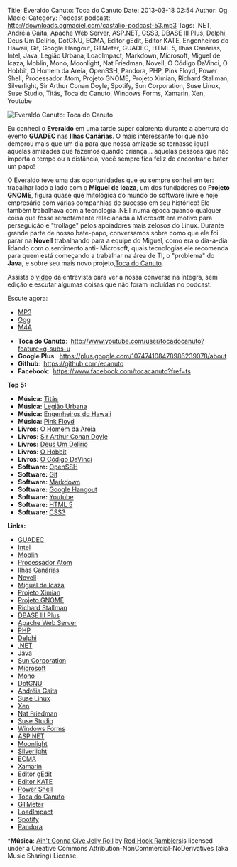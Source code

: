 Title: Everaldo Canuto: Toca do Canuto
Date: 2013-03-18 02:54
Author: Og Maciel
Category: Podcast
podcast: http://downloads.ogmaciel.com/castalio-podcast-53.mp3
Tags: .NET, Andréia Gaita, Apache Web Server, ASP.NET, CSS3, DBASE III Plus, Delphi, Deus Um Delírio, DotGNU, ECMA, Editor gEdit, Editor KATE, Engenheiros do Hawaii, Git, Google Hangout, GTMeter, GUADEC, HTML 5, Ilhas Canárias, Intel, Java, Legião Urbana, LoadImpact, Markdown, Microsoft, Miguel de Icaza, Moblin, Mono, Moonlight, Nat Friedman, Novell, O Código DaVinci, O Hobbit, O Homem da Areia, OpenSSH, Pandora, PHP, Pink Floyd, Power Shell, Processador Atom, Projeto GNOME, Projeto Ximian, Richard Stallman, Silverlight, Sir Arthur Conan Doyle, Spotify, Sun Corporation, Suse Linux, Suse Studio, Titãs, Toca do Canuto, Windows Forms, Xamarin, Xen, Youtube

![Everaldo Canuto: Toca do Canuto]({filename}/images/everaldocanuto.png)

Eu conheci o **Everaldo** em uma tarde super calorenta durante a
abertura do evento **GUADEC** nas **Ilhas Canárias**. O mais
interessante foi que não demorou mais que um dia para que nossa amizade
se tornasse igual aquelas amizades que fazemos quando criança... aquelas
pessoas que não importa o tempo ou a distância, você sempre fica feliz
de encontrar e bater um papo!

O Everaldo teve uma das oportunidades que eu sempre sonhei em ter:
trabalhar lado a lado com o **Miguel de Icaza**, um dos fundadores do
**Projeto GNOME**, figura quase que mitológica do mundo do software
livre e hoje empresário com várias companhias de sucesso em seu
histórico! Ele também trabalhava com a tecnologia .NET numa época quando
qualquer coisa que fosse remotamente relacianada à Microsoft era motivo
para perseguição e "trollage" pelos apoiadores mais zelosos do Linux.
Durante grande parte de nosso bate-papo, conversamos sobre como que ele
foi parar na **Novell** trabalhando para a equipe do Miguel, como era o
dia-a-dia lidando com o sentimento anti- Microsoft, quais tecnologias
ele recomenda para quem está começando a trabalhar na área de TI, o
"problema" do **Java**, e sobre seu mais novo projeto,[Toca do
Canuto](http://www.youtube.com/user/tocadocanuto?feature=g-subs-u "Toca do Canuto").

Assista o [vídeo](http://bit.ly/Z8tFWJ "http://bit.ly/Z8tFWJ") da
entrevista para ver a nossa conversa na íntegra, sem edição e escutar
algumas coisas que não foram incluídas no podcast.

Escute agora:

* [MP3](http://downloads.ogmaciel.com/castalio-podcast-53.mp3)
* [Ogg](http://downloads.ogmaciel.com/castalio-podcast-53.ogg)
* [M4A](http://downloads.ogmaciel.com/castalio-podcast-53.m4a)

-   **Toca do Canuto**:
     <http://www.youtube.com/user/tocadocanuto?feature=g-subs-u>
-   <span style="line-height: 13px;">**Google Plus**:
     <https://plus.google.com/107474108478986239078/about></span>
-   **Github**:  <https://github.com/ecanuto>
-   **Facebook**:  <https://www.facebook.com/tocacanuto?fref=ts>

**Top 5:**

-   **Música:** [Titãs](http://www.last.fm/search?q=Titãs)
-   **Música:** [Legião
    Urbana](http://www.last.fm/search?q=Legião+Urbana)
-   **Música:** [Engenheiros do
    Hawaii](http://www.last.fm/search?q=Engenheiros+do+Hawaii)
-   **Música:** [Pink Floyd](http://www.last.fm/search?q=Pink+Floyd)
-   **Livros:** [O Homem da
    Areia](http://www.amazon.com/s/ref=nb_sb_noss?url=search-alias%3Dstripbooks&field-keywords=O+Homem+da+Areia)
-   **Livros:** [Sir Arthur Conan
    Doyle](http://www.amazon.com/s/ref=nb_sb_noss?url=search-alias%3Dstripbooks&field-keywords=Sir+Arthur+Conan+Doyle)
-   **Livros:** [Deus Um
    Delírio](http://www.amazon.com/s/ref=nb_sb_noss?url=search-alias%3Dstripbooks&field-keywords=Deus+Um+Delírio)
-   **Livros:** [O
    Hobbit](http://www.amazon.com/s/ref=nb_sb_noss?url=search-alias%3Dstripbooks&field-keywords=O+Hobbit)
-   **Livros:** [O Código
    DaVinci](http://www.amazon.com/s/ref=nb_sb_noss?url=search-alias%3Dstripbooks&field-keywords=O+Código+DaVinci)
-   **Software:** [OpenSSH](https://duckduckgo.com/?q=OpenSSH)
-   **Software:** [Git](https://duckduckgo.com/?q=Git)
-   **Software:** [Markdown](https://duckduckgo.com/?q=Markdown)
-   **Software:** [Google
    Hangout](https://duckduckgo.com/?q=Google+Hangout)
-   **Software:** [Youtube](https://duckduckgo.com/?q=Youtube)
-   **Software:** [HTML 5](https://duckduckgo.com/?q=HTML+5)
-   **Software:** [CSS3](https://duckduckgo.com/?q=CSS3)

**Links:**

-   [GUADEC](https://duckduckgo.com/?q=GUADEC)
-   [Intel](https://duckduckgo.com/?q=Intel)
-   [Moblin](https://duckduckgo.com/?q=Moblin)
-   [Processador Atom](https://duckduckgo.com/?q=Processador+Atom)
-   [Ilhas Canárias](https://duckduckgo.com/?q=Ilhas+Canárias)
-   [Novell](https://duckduckgo.com/?q=Novell)
-   [Miguel de Icaza](https://duckduckgo.com/?q=Miguel+de+Icaza)
-   [Projeto Ximian](https://duckduckgo.com/?q=Projeto+Ximian)
-   [Projeto GNOME](https://duckduckgo.com/?q=Projeto+GNOME)
-   [Richard Stallman](https://duckduckgo.com/?q=Richard+Stallman)
-   [DBASE III Plus](https://duckduckgo.com/?q=DBASE+III+Plus)
-   [Apache Web Server](https://duckduckgo.com/?q=Apache+Web+Server)
-   [PHP](https://duckduckgo.com/?q=PHP)
-   [Delphi](https://duckduckgo.com/?q=Delphi)
-   [.NET](https://duckduckgo.com/?q=.NET)
-   [Java](https://duckduckgo.com/?q=Java)
-   [Sun Corporation](https://duckduckgo.com/?q=Sun+Corporation)
-   [Microsoft](https://duckduckgo.com/?q=Microsoft)
-   [Mono](https://duckduckgo.com/?q=Mono)
-   [DotGNU](https://duckduckgo.com/?q=DotGNU)
-   [Andréia Gaita](https://duckduckgo.com/?q=Andréia+Gaita)
-   [Suse Linux](https://duckduckgo.com/?q=Suse+Linux)
-   [Xen](https://duckduckgo.com/?q=Xen)
-   [Nat Friedman](https://duckduckgo.com/?q=Nat+Friedman)
-   [Suse Studio](https://duckduckgo.com/?q=Suse+Studio)
-   [Windows Forms](https://duckduckgo.com/?q=Windows+Forms)
-   [ASP.NET](https://duckduckgo.com/?q=ASP.NET)
-   [Moonlight](https://duckduckgo.com/?q=Moonlight)
-   [Silverlight](https://duckduckgo.com/?q=Silverlight)
-   [ECMA](https://duckduckgo.com/?q=ECMA)
-   [Xamarin](https://duckduckgo.com/?q=Xamarin)
-   [Editor gEdit](https://duckduckgo.com/?q=Editor+gEdit)
-   [Editor KATE](https://duckduckgo.com/?q=Editor+KATE)
-   [Power Shell](https://duckduckgo.com/?q=Power+Shell)
-   [Toca do Canuto](https://duckduckgo.com/?q=Toca+do+Canuto)
-   [GTMeter](https://duckduckgo.com/?q=GTMeter)
-   [LoadImpact](https://duckduckgo.com/?q=LoadImpact)
-   [Spotify](https://duckduckgo.com/?q=Spotify)
-   [Pandora](https://duckduckgo.com/?q=Pandora)

***Música**: [Ain't Gonna Give Jelly
Roll](http://freemusicarchive.org/music/Red_Hook_Ramblers/Live__WFMU_on_Antique_Phonograph_Music_Program_with_MAC_Feb_8_2011/Red_Hook_Ramblers_-_12_-_Aint_Gonna_Give_Jelly_Roll)
by [Red Hook Ramblers](http://www.redhookramblers.com/)is licensed under a Creative Commons
Attribution-NonCommercial-NoDerivatives (aka Music Sharing) License.
